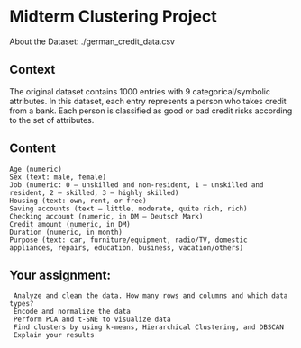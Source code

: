 
# Midterm Clustering Project

About the Dataset: ./german_credit_data.csv

## Context

The original dataset contains 1000 entries with 9 categorical/symbolic attributes. In this dataset, each entry represents a person who takes credit from a bank. Each person is classified as good or bad credit risks according to the set of attributes.

## Content

    Age (numeric)
    Sex (text: male, female)
    Job (numeric: 0 — unskilled and non-resident, 1 — unskilled and resident, 2 — skilled, 3 — highly skilled)
    Housing (text: own, rent, or free)
    Saving accounts (text — little, moderate, quite rich, rich)
    Checking account (numeric, in DM — Deutsch Mark)
    Credit amount (numeric, in DM)
    Duration (numeric, in month)
    Purpose (text: car, furniture/equipment, radio/TV, domestic appliances, repairs, education, business, vacation/others)

## Your assignment:

     Analyze and clean the data. How many rows and columns and which data types?
     Encode and normalize the data
     Perform PCA and t-SNE to visualize data
     Find clusters by using k-means, Hierarchical Clustering, and DBSCAN
     Explain your results

